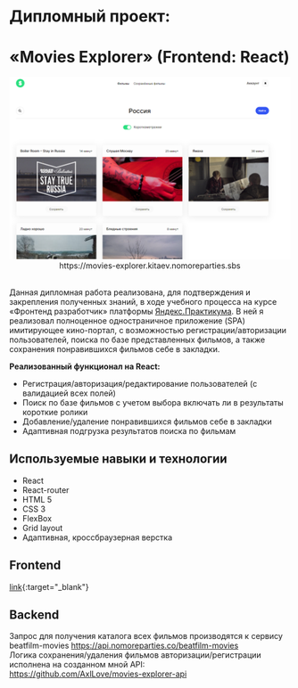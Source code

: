 # Дипломный проект: 
# «Movies Explorer» (Frontend: React)

<div align="center" target="_blank">
<a href="https://movies-explorer.kitaev.nomoreparties.sbs"><img src="https://github.com/AxlLove/Axllove/blob/master/src/movies-explorer.PNG" target="_blank" alt="Movies Explorer"></a>
 <div align="center" target="_blank">https://movies-explorer.kitaev.nomoreparties.sbs</div>
</div></br>

Данная дипломная работа реализована, для подтверждения и закрепления полученных знаний, в ходе учебного процесса на курсе «Фронтенд разработчик» платформы [Яндекс.Практикума](https://practicum.yandex.ru/ "Сервис онлайн-образования от Яндекса"). В ней я реализовал полноценное одностраничное приложение (SPA) имитирующее кино-портал, с возможностью регистрации/авторизации пользователей, поиска по базе представленных фильмов, а также сохранения понравившихся фильмов себе в закладки.

**Реализованный функционал на React:**
- Регистрация/авторизация/редактирование пользователей (с валидацией всех полей)
- Поиск по базе фильмов с учетом выбора включать ли в результаты короткие ролики
- Добавление/удаление понравившихся фильмов себе в закладки
- Адаптивная подгрузка результатов поиска по фильмам

## Используемые навыки и технологии
* React
* React-router
* HTML 5
* CSS 3
* FlexBox
* Grid layout
* Адаптивная, кроссбраузерная верстка

## Frontend
[link](https://movies-explorer.kitaev.nomoreparties.sbs){:target="_blank"}
## Backend
Запрос для получения каталога всех фильмов производятся к сервису beatfilm-movies
https://api.nomoreparties.co/beatfilm-movies </br>
Логика сохранения/удаления фильмов авторизации/регистрации исполнена на cозданном мной API:</br>
https://github.com/AxlLove/movies-explorer-api
